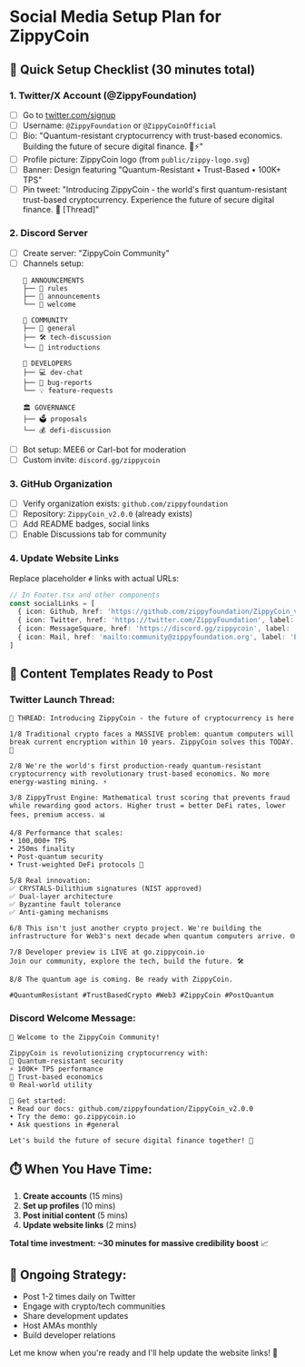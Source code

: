 # Social Media Setup Plan for ZippyCoin

## 🚀 **Quick Setup Checklist** (30 minutes total)

### **1. Twitter/X Account (@ZippyFoundation)**
- [ ] Go to [twitter.com/signup](https://twitter.com/signup)
- [ ] Username: `@ZippyFoundation` or `@ZippyCoinOfficial`
- [ ] Bio: "Quantum-resistant cryptocurrency with trust-based economics. Building the future of secure digital finance. 🔐⚡"
- [ ] Profile picture: ZippyCoin logo (from `public/zippy-logo.svg`)
- [ ] Banner: Design featuring "Quantum-Resistant • Trust-Based • 100K+ TPS"
- [ ] Pin tweet: "Introducing ZippyCoin - the world's first quantum-resistant trust-based cryptocurrency. Experience the future of secure digital finance. 🧵 [Thread]"

### **2. Discord Server**
- [ ] Create server: "ZippyCoin Community"
- [ ] Channels setup:
  ```
  📢 ANNOUNCEMENTS
  ├── 📄 rules
  ├── 📣 announcements
  └── 🎉 welcome
  
  💬 COMMUNITY  
  ├── 💭 general
  ├── 🛠️ tech-discussion
  └── 🤝 introductions
  
  🚀 DEVELOPERS
  ├── 💻 dev-chat
  ├── 🐛 bug-reports
  └── 💡 feature-requests
  
  🏛️ GOVERNANCE
  ├── 🗳️ proposals
  └── 💰 defi-discussion
  ```
- [ ] Bot setup: MEE6 or Carl-bot for moderation
- [ ] Custom invite: `discord.gg/zippycoin`

### **3. GitHub Organization** 
- [ ] Verify organization exists: `github.com/zippyfoundation`
- [ ] Repository: `ZippyCoin_v2.0.0` (already exists)
- [ ] Add README badges, social links
- [ ] Enable Discussions tab for community

### **4. Update Website Links**
Replace placeholder `#` links with actual URLs:

```typescript
// In Footer.tsx and other components
const socialLinks = [
  { icon: Github, href: 'https://github.com/zippyfoundation/ZippyCoin_v2.0.0', label: 'GitHub' },
  { icon: Twitter, href: 'https://twitter.com/ZippyFoundation', label: 'Twitter' },
  { icon: MessageSquare, href: 'https://discord.gg/zippycoin', label: 'Discord' },
  { icon: Mail, href: 'mailto:community@zippyfoundation.org', label: 'Email' }
]
```

## 📝 **Content Templates Ready to Post**

### **Twitter Launch Thread:**
```
🧵 THREAD: Introducing ZippyCoin - the future of cryptocurrency is here

1/8 Traditional crypto faces a MASSIVE problem: quantum computers will break current encryption within 10 years. ZippyCoin solves this TODAY. 🔐

2/8 We're the world's first production-ready quantum-resistant cryptocurrency with revolutionary trust-based economics. No more energy-wasting mining. ⚡

3/8 ZippyTrust Engine: Mathematical trust scoring that prevents fraud while rewarding good actors. Higher trust = better DeFi rates, lower fees, premium access. 📊

4/8 Performance that scales: 
• 100,000+ TPS
• 250ms finality  
• Post-quantum security
• Trust-weighted DeFi protocols 🚀

5/8 Real innovation:
✅ CRYSTALS-Dilithium signatures (NIST approved)
✅ Dual-layer architecture 
✅ Byzantine fault tolerance
✅ Anti-gaming mechanisms

6/8 This isn't just another crypto project. We're building the infrastructure for Web3's next decade when quantum computers arrive. 🌐

7/8 Developer preview is LIVE at go.zippycoin.io
Join our community, explore the tech, build the future. 🛠️

8/8 The quantum age is coming. Be ready with ZippyCoin.

#QuantumResistant #TrustBasedCrypto #Web3 #ZippyCoin #PostQuantum
```

### **Discord Welcome Message:**
```
🎉 Welcome to the ZippyCoin Community! 

ZippyCoin is revolutionizing cryptocurrency with:
🔐 Quantum-resistant security
⚡ 100K+ TPS performance  
🤝 Trust-based economics
🌐 Real-world utility

📖 Get started:
• Read our docs: github.com/zippyfoundation/ZippyCoin_v2.0.0
• Try the demo: go.zippycoin.io
• Ask questions in #general

Let's build the future of secure digital finance together! 🚀
```

## ⏱️ **When You Have Time:**

1. **Create accounts** (15 mins)
2. **Set up profiles** (10 mins) 
3. **Post initial content** (5 mins)
4. **Update website links** (2 mins)

**Total time investment: ~30 minutes for massive credibility boost** 📈

## 🔄 **Ongoing Strategy:**
- Post 1-2 times daily on Twitter
- Engage with crypto/tech communities
- Share development updates
- Host AMAs monthly
- Build developer relations

Let me know when you're ready and I'll help update the website links! 🚀